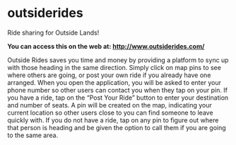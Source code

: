 outsiderides
============

Ride sharing for Outside Lands!

**You can access this on the web at: http://www.outsiderides.com/**

Outside Rides saves you time and money by providing a platform to sync up with those heading in the same direction. Simply click on map pins to see where others are going, or post your own ride if you already have one arranged. When you open the application, you will be asked to enter your phone number so other users can contact you when they tap on your pin. If you have a ride, tap on the “Post Your Ride” button to enter your destination and number of seats. A pin will be created on the map, indicating your current location so other users close to you can find someone to leave quickly with. If you do not have a ride, tap on any pin to figure out where that person is heading and be given the option to call them if you are going to the same area.


